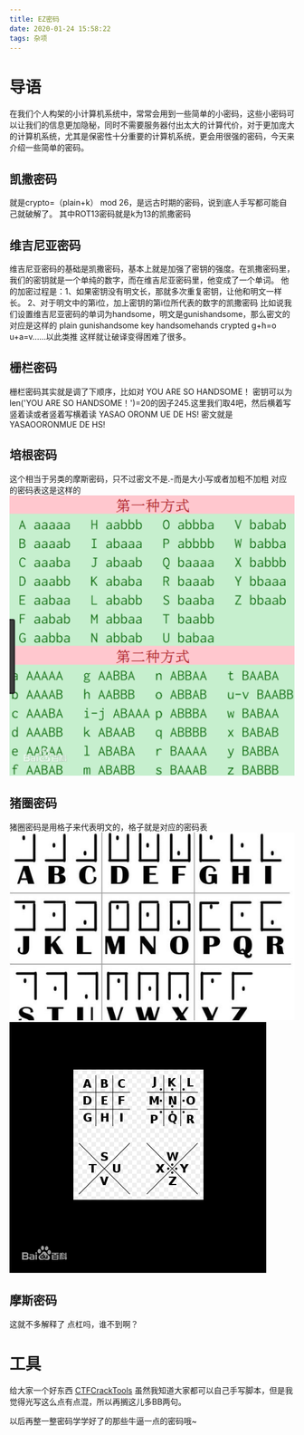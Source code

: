 ```yaml
---
title: EZ密码
date: 2020-01-24 15:58:22
tags: 杂项
---
```

# 导语
在我们个人构架的小计算机系统中，常常会用到一些简单的小密码，这些小密码可以让我们的信息更加隐秘，同时不需要服务器付出太大的计算代价，对于更加庞大的计算机系统，尤其是保密性十分重要的计算机系统，更会用很强的密码，今天来介绍一些简单的密码。
<!-- more -->
## 凯撒密码
就是crypto=（plain+k） mod 26，是远古时期的密码，说到底人手写都可能自己就破解了。
其中ROT13密码就是k为13的凯撒密码

## 维吉尼亚密码
维吉尼亚密码的基础是凯撒密码，基本上就是加强了密钥的强度。在凯撒密码里，我们的密钥就是一个单纯的数字，而在维吉尼亚密码里，他变成了一个单词。
他的加密过程是：1、如果密钥没有明文长，那就多次重复密钥，让他和明文一样长。 2、对于明文中的第i位，加上密钥的第i位所代表的数字的凯撒密码
比如说我们设置维吉尼亚密码的单词为handsome，明文是gunishandsome，那么密文的对应是这样的
plain  gunishandsome
key    handsomehands
crypted g+h=o u+a=v……以此类推
这样就让破译变得困难了很多。

## 栅栏密码
栅栏密码其实就是调了下顺序，比如对
YOU ARE SO HANDSOME！
密钥可以为len('YOU ARE SO HANDSOME！')=20的因子245.这里我们取4吧，然后横着写竖着读或者竖着写横着读
YASAO
ORONM
UE DE
  HS!
密文就是YASAOORONMUE DE  HS!

## 培根密码
这个相当于另类的摩斯密码，只不过密文不是.-而是大小写或者加粗不加粗
对应的密码表这是这样的
![](2020~01~24~EZ编码/f9dcd100baa1cd118c10fccdb512c8fcc2ce2dbd.jpg.png)

## 猪圈密码
猪圈密码是用格子来代表明文的，格子就是对应的密码表
![](2020~01~24~EZ编码/a9d3fd1f4134970ab5980d929dcad1c8a6865da7.jpg)
![](2020~01~24~EZ编码/eaf81a4c510fd9f9051910b0292dd42a2934a4d9.jpg.png)

## 摩斯密码
这就不多解释了
点杠吗，谁不到啊？



# 工具
给大家一个好东西
[CTFCrackTools](https://github.com/Acmesec/CTFCrackTools)
虽然我知道大家都可以自己手写脚本，但是我觉得光写这么点有点混，所以再搁这儿多BB两句。

以后再整一整密码学学好了的那些牛逼一点的密码哦~